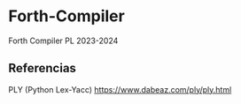 # Forth-Compiler

Forth Compiler PL 2023-2024

## Referencias

PLY (Python Lex-Yacc) 
https://www.dabeaz.com/ply/ply.html 
